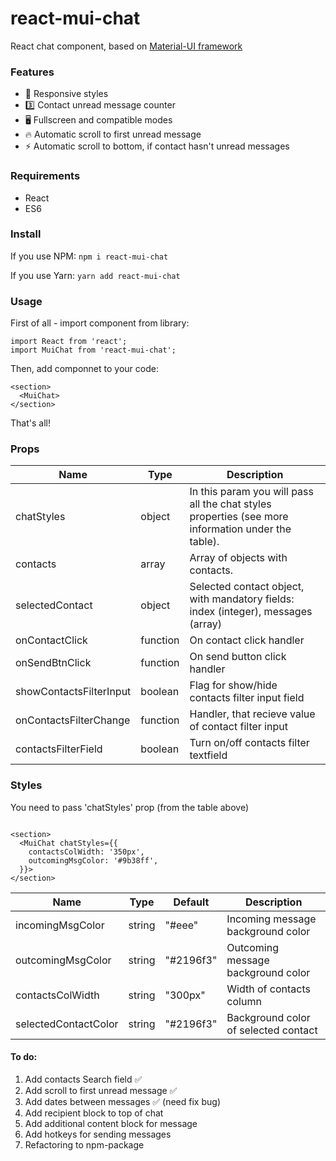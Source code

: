 # react-mui-chat

React chat component, based on [Material-UI framework](https://github.com/mui-org/material-ui)

### Features

- 📱 Responsive styles
- 3️⃣ Contact unread message counter
- 🖥 Fullscreen and compatible modes
- 🔥 Automatic scroll to first unread message
- ⚡️ Automatic scroll to bottom, if contact hasn't unread messages

### Requirements

- React
- ES6

### Install

If you use NPM: `npm i react-mui-chat`

If you use Yarn: `yarn add react-mui-chat`

### Usage

First of all - import component from library:

```
import React from 'react';
import MuiChat from 'react-mui-chat';
```

Then, add componnet to your code:

```
<section>
  <MuiChat>
</section>
```

That's all!

### Props

| Name                    | Type     | Description                                                                                        |
| ----------------------- | -------- | -------------------------------------------------------------------------------------------------- |
| chatStyles              | object   | In this param you will pass all the chat styles properties (see more information under the table). |
| contacts                | array    | Array of objects with contacts.                                                                    |
| selectedContact         | object   | Selected contact object, with mandatory fields: index (integer), messages (array)                  |
| onContactClick          | function | On contact click handler                                                                           |
| onSendBtnClick          | function | On send button click handler                                                                       |
| showContactsFilterInput | boolean  | Flag for show/hide contacts filter input field                                                     |
| onContactsFilterChange  | function | Handler, that recieve value of contact filter input                                                |
| contactsFilterField     | boolean  | Turn on/off contacts filter textfield                                                              |

### Styles

You need to pass 'chatStyles' prop (from the table above)

```

<section>
  <MuiChat chatStyles={{
    contactsColWidth: '350px',
    outcomingMsgColor: '#9b38ff',
  }}>
</section>

```

| Name                 | Type   | Default   | Description                          |
| -------------------- | ------ | --------- | ------------------------------------ |
| incomingMsgColor     | string | "#eee"    | Incoming message background color    |
| outcomingMsgColor    | string | "#2196f3" | Outcoming message background color   |
| contactsColWidth     | string | "300px"   | Width of contacts column             |
| selectedContactColor | string | "#2196f3" | Background color of selected contact |

#### To do:

1. Add contacts Search field ✅
2. Add scroll to first unread message ✅
3. Add dates between messages ✅ (need fix bug)
4. Add recipient block to top of chat
5. Add additional content block for message
6. Add hotkeys for sending messages
7. Refactoring to npm-package
